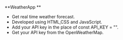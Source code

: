 **WeatherApp **

- Get real time weather forecast.
- Developed using HTML,CSS and JavaScript.
- Add your API key in the place of const API_KEY = "".
- Get your API key from the OpenWeatherMap.
